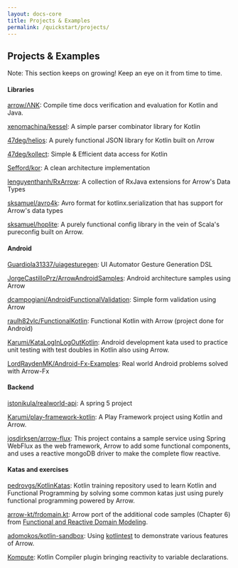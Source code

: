 ```yaml
---
layout: docs-core
title: Projects & Examples
permalink: /quickstart/projects/
---
```


## Projects & Examples

Note: This section keeps on growing! Keep an eye on it from time to time.

#### Libraries

[arrow/ΛNK](https://github.com/arrow-kt/arrow/blob/master/arrow-libs/ank): Compile time docs verification and evaluation for Kotlin and Java.

[xenomachina/kessel](https://github.com/xenomachina/kessel): A simple parser combinator library for Kotlin

[47deg/helios](https://github.com/47deg/helios): A purely functional JSON library for Kotlin built on Λrrow

[47deg/kollect](https://github.com/47deg/kollect): Simple & Efficient data access for Kotlin

[Sefford/kor](https://github.com/Sefford/kor): A clean architecture implementation

[lenguyenthanh/RxArrow](https://github.com/lenguyenthanh/RxArrow): A collection of RxJava extensions for Arrow's Data Types

[sksamuel/avro4k](https://github.com/sksamuel/avro4k): Avro format for kotlinx.serialization that has support for Arrow's data types

[sksamuel/hoplite](https://github.com/sksamuel/hoplite): A purely functional config library in the vein of Scala's pureconfig built on Arrow.

#### Android

[Guardiola31337/uiagesturegen](https://github.com/Guardiola31337/uiagesturegen): UI Automator Gesture Generation DSL

[JorgeCastilloPrz/ArrowAndroidSamples](https://github.com/JorgeCastilloPrz/ArrowAndroidSamples/): Android architecture samples using Arrow

[dcampogiani/AndroidFunctionalValidation](https://github.com/dcampogiani/AndroidFunctionalValidation): Simple form validation using Arrow

[raulh82vlc/FunctionalKotlin](https://github.com/raulh82vlc/FunctionalKotlin): Functional Kotlin with Arrow (project done for Android)

[Karumi/KataLogInLogOutKotlin](https://github.com/Karumi/KataLogInLogOutKotlin/): Android development kata used to practice unit testing with test doubles in Kotlin also using Arrow.

[LordRaydenMK/Android-Fx-Examples](https://github.com/LordRaydenMK/Android-Fx-Examples): Real world Android problems solved with Arrow-Fx

#### Backend

[istonikula/realworld-api](https://github.com/istonikula/realworld-api): A spring 5 project

[Karumi/play-framework-kotlin](https://github.com/Karumi/play-framework-kotlin): A Play Framework project using Kotlin and Arrow.

[josdirksen/arrow-flux](https://github.com/josdirksen/arrow-flux): This project contains a sample service using Spring WebFlux as the web framework, Arrow to add some functional components, and uses a reactive mongoDB driver to make the complete flow reactive.

#### Katas and exercises

[pedrovgs/KotlinKatas](https://github.com/pedrovgs/KotlinKatas): Kotlin training repository used to learn Kotlin and Functional Programming by solving some common katas just using purely functional programming powered by Arrow.

[arrow-kt/frdomain.kt](https://github.com/arrow-kt/frdomain.kt): Arrow port of the additional code samples (Chapter 6) from [Functional and Reactive Domain Modeling](https://www.manning.com/books/functional-and-reactive-domain-modeling).

[adomokos/kotlin-sandbox](https://github.com/adomokos/kotlin-sandbox/): Using [kotlintest](https://github.com/kotlintest/kotlintest) to demonstrate various features of Arrow.

[Kompute](https://github.com/MikeDepies/Kompute): Kotlin Compiler plugin bringing reactivity to variable declarations.
